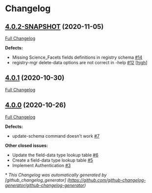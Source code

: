 # Changelog

## [4.0.2-SNAPSHOT](https://github.com/NASA-PDS/pds-registry-mgr-elastic/tree/4.0.2-SNAPSHOT) (2020-11-05)

[Full Changelog](https://github.com/NASA-PDS/pds-registry-mgr-elastic/compare/4.0.1...4.0.2-SNAPSHOT)

**Defects:**

- Missing Science\_Facets fields definitions in registry schema [\#14](https://github.com/NASA-PDS/pds-registry-mgr-elastic/issues/14)
- registry-mgr  delete-data options are not correct in -help [\#12](https://github.com/NASA-PDS/pds-registry-mgr-elastic/issues/12) [[high](https://github.com/NASA-PDS/pds-registry-mgr-elastic/labels/high)]

## [4.0.1](https://github.com/NASA-PDS/pds-registry-mgr-elastic/tree/4.0.1) (2020-10-30)

[Full Changelog](https://github.com/NASA-PDS/pds-registry-mgr-elastic/compare/4.0.0...4.0.1)

## [4.0.0](https://github.com/NASA-PDS/pds-registry-mgr-elastic/tree/4.0.0) (2020-10-26)

[Full Changelog](https://github.com/NASA-PDS/pds-registry-mgr-elastic/compare/7fd5a2640c71921f086fa467648c78d108c4bb24...4.0.0)

**Defects:**

- update-schema command doesn't work [\#7](https://github.com/NASA-PDS/pds-registry-mgr-elastic/issues/7)

**Other closed issues:**

- Update the field-data type lookup table [\#6](https://github.com/NASA-PDS/pds-registry-mgr-elastic/issues/6)
- Create a field-data type lookup table [\#5](https://github.com/NASA-PDS/pds-registry-mgr-elastic/issues/5)
- Implement Authentication [\#3](https://github.com/NASA-PDS/pds-registry-mgr-elastic/issues/3)



\* *This Changelog was automatically generated       by [github_changelog_generator]      (https://github.com/github-changelog-generator/github-changelog-generator)*
